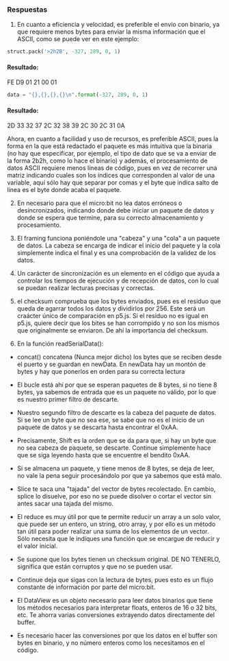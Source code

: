 ### Respuestas

1. En cuanto a eficiencia y velocidad, es preferible el envío con binario, ya que requiere menos bytes para enviar la misma información que el ASCII, como se puede ver en este ejemplo: 

```py
struct.pack('>2h2B', -327, 289, 0, 1)
```
#### Resultado: 
FE D9 01 21 00 01

```py
data = "{},{},{},{}\n".format(-327, 289, 0, 1)
```
#### Resultado:
2D 33 32 37 2C 32 38 39 2C 30 2C 31 0A

Ahora, en cuanto a facilidad y uso de recursos, es preferible ASCII, pues la forma en la que está redactado el paquete es más intuitiva que la binaria (no hay que especificar, por ejemplo, el tipo de dato que se va a enviar de la forma 2b2h, como lo hace el binario) y además, el procesamiento de datos ASCII requiere menos líneas de código, pues en vez de recorrer una matriz indicando cuales son los índices que corresponden al valor de una variable, aquí sólo hay que separar por comas y el byte que indica salto de línea es el byte donde acaba el paquete. 

2. En necesario para que el micro:bit no lea datos erróneos o desincronizados, indicando donde debe iniciar un paquete de datos y donde se espera que termine, para su correcto almacenamiento y procesamiento. 

3. El framing funciona poniéndole una "cabeza" y una "cola" a un paquete de datos. La cabeza se encarga de indicar el inicio del paquete y la cola simplemente indica el final y es una comprobación de la validez de los datos.

4. Un carácter de sincronización es un elemento en el código que ayuda a controlar los tiempos de ejecución y de recepción de datos, con lo cual se puedan realizar lecturas precisas y correctas. 

5. el checksum comprueba que los bytes enviados, pues es el residuo que queda de agarrar todos los datos y dividirlos por 256. Este será un craácter único de comparación en p5.js. Si el residuo no es igual en p5.js, quiere decir que los bites se han corrompido y no son los mismos que originalmente se enviaron. De ahí la importancia del checksum. 

6. En la función readSerialData():

* concat() concatena (Nunca mejor dicho) los bytes que se reciben desde el puerto y se guardan en newData. En newData hay un montón de bytes y hay que ponerlos en orden para su correcta lectura

* El bucle está ahí por que se esperan paquetes de 8 bytes, si no tiene 8 bytes, ya sabemos de entrada que es un paquete no válido, por lo que es nuestro primer filtro de descarte. 

* Nuestro segundo filtro de descarte es la cabeza del paquete de datos. Si se lee un byte que no sea ese, se sabe que no es el inicio de un paquete de datos y se descarta hasta encontrar el 0xAA.

* Precisamente, Shift es la orden que se da para que, si hay un byte que no sea cabeza de paquete, se descarte. Continue simplemente hace que se siga leyendo hasta que se encuentre el bendito 0xAA.

* Si se almacena un paquete, y tiene menos de 8 bytes, se deja de leer, no vale la pena seguir procesándolo por que ya sabemos que está malo.

* Slice te saca una "tajada" del vector de bytes recolectado. En cambio, splice lo disuelve, por eso no se puede disolver o cortar el vector sin antes sacar una tajada del mismo.

* El reduce es muy útil por que te permite reducir un array a un solo valor, que puede ser un entero, un string, otro array, y por ello es un método tan útil para poder realizar una suma de los elementos de un vector. Sólo necesita que le indiques una función que se encargue de reducir y el valor inicial.

* Se supone que los bytes tienen un checksum original. DE NO TENERLO, significa que están corruptos y que no se pueden usar.

* Continue deja que sigas con la lectura de bytes, pues esto es un flujo constante de información por parte del micro:bit.

* El DataView es un objeto necesario para leer datos binarios que tiene los métodos necesarios para interpretar floats, enteros de 16 o 32 bits, etc. Te ahorra varias conversiones extrayendo datos directamente del buffer. 

* Es necesario hacer las conversiones por que los datos en el buffer son bytes en binario, y no número enteros como los necesitamos en el código. 
